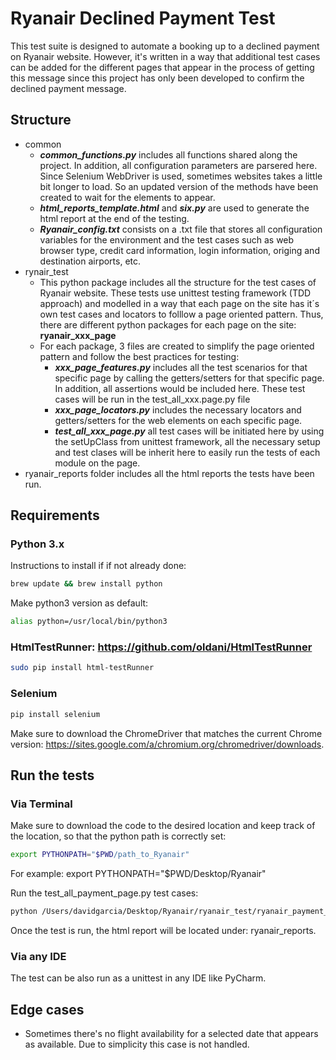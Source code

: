 # Ryanair Declined Payment Test

This test suite is designed to automate a booking up to a declined payment on Ryanair website. However, it's written in a way that additional test cases can be added for the different pages that appear in the process of getting this message since this project has only been developed to confirm the declined payment message.

## Structure
* common
	- ***common_functions.py*** includes all functions shared along the project. In addition, all configuration parameters are parsered here. Since Selenium WebDriver is used, sometimes websites takes a little bit longer to load. So an updated version of the methods have been created to wait for the elements to appear.
	- ***html_reports_template.html*** and ***six.py*** are used to generate the html report at the end of the testing.
	- ***Ryanair_config.txt*** consists on a .txt file that stores all configuration variables for the environment and the test cases such as web browser type, credit card information, login information, origing and destination airports, etc. 
* rynair_test
	- This python package includes all the structure for the test cases of Ryanair website. These tests use unittest testing framework (TDD approach) and modelled in a way that each page on the site has it´s own test cases and locators to folllow a page oriented pattern. Thus, there are different python packages for each page on the site: **ryanair_xxx_page**
	- For each package, 3 files are created to simplify the page oriented pattern and follow the best practices for testing:
		- ***xxx_page_features.py*** includes all the test scenarios for that specific page by calling the getters/setters for that specific page. In addition, all assertions would be included here. These test cases will be run in the test_all_xxx.page.py file
		- ***xxx_page_locators.py*** includes the necessary locators and getters/setters for the web elements on each specific page.
		- ***test_all_xxx_page.py*** all test cases will be initiated here by using the setUpClass from unittest framework, all the necessary setup and test clases will be inherit here to easily run the tests of each module on the page.
* ryanair_reports folder includes all the html reports the tests have been run.

## Requirements

### Python 3.x
Instructions to install if if not already done:
```bash
brew update && brew install python
```
Make python3 version as default:
```bash
alias python=/usr/local/bin/python3
```

### HtmlTestRunner: https://github.com/oldani/HtmlTestRunner
```bash
sudo pip install html-testRunner
```

### Selenium 
```bash
pip install selenium
```
Make sure to download the ChromeDriver that matches the current Chrome version: https://sites.google.com/a/chromium.org/chromedriver/downloads.


## Run the tests

### Via Terminal
Make sure to download the code to the desired location and keep track of the location, so that the python path is correctly set:  

```bash
export PYTHONPATH="$PWD/path_to_Ryanair"
```
For example: export PYTHONPATH="$PWD/Desktop/Ryanair"

Run the test_all_payment_page.py test cases:

```bash
python /Users/davidgarcia/Desktop/Ryanair/ryanair_test/ryanair_payment_page/test_all_payment_page.py
```

Once the test is run, the html report will be located under: ryanair_reports.

### Via any IDE
The test can be also run as a unittest in any IDE like PyCharm.


## Edge cases

* Sometimes there's no flight availability for a selected date that appears as available. Due to simplicity this case is not handled.
